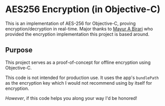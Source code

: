 # AES256 Encryption (in Objective-C)
This is an implementation of AES-256 for Objective-C, proving encryption/decryption in real-time. Major thanks 
to [Mayur A Birari](https://github.com/mayurbirari/AES256AndBase64) who provided the encryption implementation this
project is based around.

## Purpose
This project serves as a proof-of-concept for offline encryption using Objective-C.

This code is not intended for production use. It uses the app's `bundlePath` as the encryption key which I would not 
recommend using by itself for encryption.

_However_, if this code helps you along your way I'd be honored!
